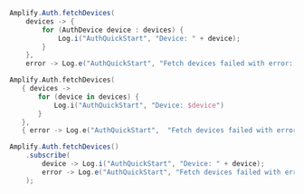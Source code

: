 <amplify-block-switcher>
<amplify-block name="Java">

```java
Amplify.Auth.fetchDevices(
    devices -> {
        for (AuthDevice device : devices) {
            Log.i("AuthQuickStart", "Device: " + device);
        }
    },
    error -> Log.e("AuthQuickStart", "Fetch devices failed with error: " + error.toString()));
```

</amplify-block>
<amplify-block name="Kotlin">

 ```kotlin
Amplify.Auth.fetchDevices(
    { devices ->
        for (device in devices) {
            Log.i("AuthQuickStart", "Device: $device")
        }
    },
    { error -> Log.e("AuthQuickStart",  "Fetch devices failed with error: $error") })
```

</amplify-block>
<amplify-block name="RxJava">

```java
Amplify.Auth.fetchDevices()
    .subscribe(
        device -> Log.i("AuthQuickStart", "Device: " + device);
        error -> Log.e("AuthQuickStart", "Fetch devices failed with error: " + error.toString())
    );
```

</amplify-block>
</amplify-block-switcher>
